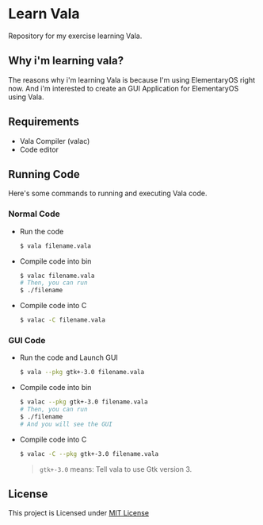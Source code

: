 # Learn Vala

Repository for my exercise learning Vala.

## Why i'm learning vala?

The reasons why i'm learning Vala is because I'm using ElementaryOS right now. And i'm interested to create an GUI Application for ElementaryOS using Vala.

## Requirements

- Vala Compiler (valac)
- Code editor

## Running Code

Here's some commands to running and executing Vala code.

### Normal Code

- Run the code

  ```sh
  $ vala filename.vala
  ```

- Compile code into bin

  ```sh
  $ valac filename.vala
  # Then, you can run
  $ ./filename
  ```

- Compile code into C
  ```sh
  $ valac -C filename.vala
  ```

### GUI Code

- Run the code and Launch GUI

  ```sh
  $ vala --pkg gtk+-3.0 filename.vala
  ```

- Compile code into bin

  ```sh
  $ valac --pkg gtk+-3.0 filename.vala
  # Then, you can run
  $ ./filename
  # And you will see the GUI
  ```

- Compile code into C
  ```sh
  $ valac -C --pkg gtk+-3.0 filename.vala
  ```
  > `gtk+-3.0` means: Tell vala to use Gtk version 3.

## License

This project is Licensed under [MIT License](LICENSE)
